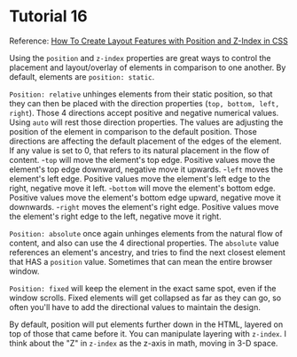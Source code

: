 Tutorial 16
========

Reference: [How To Create Layout Features with Position and Z-Index in CSS](https://www.digitalocean.com/community/tutorials/how-to-create-layout-features-with-position-and-z-index-in-css)

Using the `position` and `z-index` properties are great ways to control the placement and layout/overlay of elements in comparison to one another. By default, elements are `position: static`. 

`Position: relative` unhinges elements from their static position, so that they can then be placed with the direction properties (`top, bottom, left, right`). Those 4 directions accept positive and negative numerical values. Using `auto` will rest those direction properties. The values are adjusting the position of the element in comparison to the default position. Those directions are affecting the default placement of the edges of the element. If any value is set to 0, that refers to its natural placement in the flow of content. 
  -`top` will move the element's top edge. Positive values move the element's top edge downward, negative move it upwards.
  -`left` moves the element's left edge. Positive values move the element's left edge to the right, negative move it left.
  -`bottom` will move the element's bottom edge. Positive values move the element's bottom edge upward, negative move it downwards.
  -`right` moves the element's right edge. Positive values move the element's right edge to the left, negative move it right.

`Position: absolute` once again unhinges elements from the natural flow of content, and also can use the 4 directional properties. The `absolute` value references an element's ancestry, and tries to find the next closest element that HAS a `position` value. Sometimes that can mean the entire browser window. 

`Position: fixed` will keep the element in the exact same spot, even if the window scrolls. Fixed elements will get collapsed as far as they can go, so often you'll have to add the directional values to maintain the design. 

By default, position will put elements further down in the HTML, layered on top of those that came before it. You can manipulate layering with `z-index`. I think about the "Z" in `z-index` as the z-axis in math, moving in 3-D space. 
